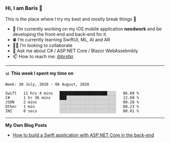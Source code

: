 ### Hi, I am Baris 👋

This is the place where I try my best and mostly break things :rofl:


- 🔭  I’m currently working on my iOS mobile application **needwork** and be developing the front-end and back-end for it.
- 🍀  I’m currently learning SwiftUI, ML, AI and AR
- ✌🏻  I’m looking to collaborate
- 💬  Ask me about C# / ASP.NET Core / Blazor WebAssebmbly
- 📫  How to reach me: [@brstkr](https://brstkr.com/contact.html)

---------

📊 **This week I spent my time on**
<!--START_SECTION:waka-->
```text
Week: 30 July, 2020 - 06 August, 2020

Swift   11 hrs 4 mins   █████████████████████░░░░   86.89 % 
C#      1 hr 36 mins    ███░░░░░░░░░░░░░░░░░░░░░░   12.60 % 
JSON    2 mins          ░░░░░░░░░░░░░░░░░░░░░░░░░   00.28 % 
Other   1 min           ░░░░░░░░░░░░░░░░░░░░░░░░░   00.23 % 
INI     0 secs          ░░░░░░░░░░░░░░░░░░░░░░░░░   00.01 %
```
<!--END_SECTION:waka-->

---------

**My Own Blog Posts**
 - [How to build a Swift application with ASP.NET Core in the back-end](https://medium.com/@brstkr3/how-to-connect-your-swift-application-to-an-asp-net-core-back-end-cc0ab9a4fba8)
